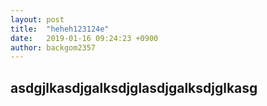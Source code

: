 ```yaml
---
layout: post
title:  "heheh123124e"
date:   2019-01-16 09:24:23 +0900
author: backgom2357
---
```

## asdgjlkasdjgalksdjglasdjgalksdjglkasg
